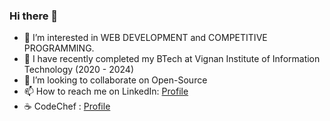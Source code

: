 ### Hi there 👋

<!--
**shaikbabita369/shaikbabita369** is a ✨ _special_ ✨ repository because its `README.md` (this file) appears on your GitHub profile.

Here are some ideas to get you started:
-->

<ul>
<li>👀 I’m interested in WEB DEVELOPMENT and COMPETITIVE PROGRAMMING.</li>
  <li>🌱 I have recently completed my BTech at Vignan Institute of Information Technology (2020 - 2024)</li>
<li>💞 I’m looking to collaborate on  Open-Source</li>
<li>📫 How to reach me on LinkedIn: <a href="https://www.linkedin.com/in/shaik-babita-86123924a/"  >Profile</a></li>
  <li>☕ CodeChef : <a href="https://www.codechef.com/users/shaikbabita_36"> Profile</a></lI>
  </ul>
  
